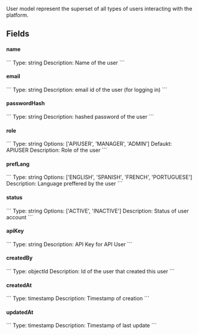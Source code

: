 User model represent the superset of all types of users interacting with the platform.
<h2>Fields</h2>
<h4>name</h4>
```
Type: string
Description: Name of the user
```
<h4>email</h4>
```
Type: string
Description: email id of the user (for logging in)
```
<h4>passwordHash</h4>
```
Type: string
Description: hashed password of the user
```
<h4>role</h4>
```
Type: string
Options: ['APIUSER', 'MANAGER', 'ADMIN']
Defaukt: APIUSER
Description: Role of the user
```
<h4>prefLang</h4>
```
Type: string
Options: ['ENGLISH', 'SPANISH', 'FRENCH', 'PORTUGUESE']
Description: Language preffered by the user
```
<h4>status</h4>
```
Type: string
Options: ['ACTIVE', 'INACTIVE']
Description: Status of user account
```
<h4>apiKey</h4>
```
Type: string
Description: API Key for API User
```
<h4>createdBy</h4>
```
Type: objectId
Description: Id of the user that created this user
```
<h4>createdAt</h4>
```
Type: timestamp
Description: Timestamp of creation
```
<h4>updatedAt</h4>
```
Type: timestamp
Description: Timestamp of last update
```